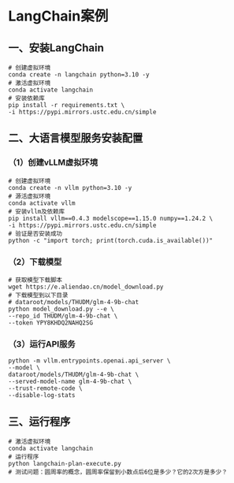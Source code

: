 # LangChain案例

## 一、安装LangChain

```shell
# 创建虚拟环境
conda create -n langchain python=3.10 -y
# 激活虚拟环境
conda activate langchain
# 安装依赖库
pip install -r requirements.txt \
-i https://pypi.mirrors.ustc.edu.cn/simple
```

## 二、大语言模型服务安装配置

### （1）创建vLLM虚拟环境

```shell
# 创建虚拟环境
conda create -n vllm python=3.10 -y
# 源活虚拟环境
conda activate vllm
# 安装vllm及依赖库
pip install vllm==0.4.3 modelscope==1.15.0 numpy==1.24.2 \
-i https://pypi.mirrors.ustc.edu.cn/simple
# 验证是否安装成功
python -c "import torch; print(torch.cuda.is_available())"
```

### （2）下载模型

```shell
# 获取模型下载脚本
wget https://e.aliendao.cn/model_download.py
# 下载模型到以下目录
# dataroot/models/THUDM/glm-4-9b-chat 
python model_download.py --e \
--repo_id THUDM/glm-4-9b-chat \
--token YPY8KHDQ2NAHQ2SG
```

### （3）运行API服务

```shell
python -m vllm.entrypoints.openai.api_server \
--model \
dataroot/models/THUDM/glm-4-9b-chat \
--served-model-name glm-4-9b-chat \
--trust-remote-code \
--disable-log-stats
```

## 三、运行程序

```shell
# 激活虚拟环境
conda activate langchain
# 运行程序
python langchain-plan-execute.py
# 测试问题：圆周率的概念，圆周率保留到小数点后6位是多少？它的2次方是多少？
```


